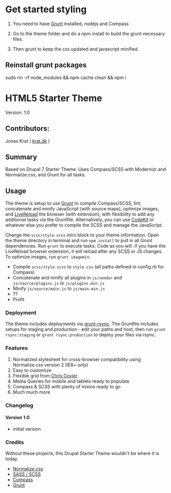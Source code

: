 # Get started styling

1) You need to have [Grunt](http://gruntjs.com/) installed, nodejs and Compass

2) Go to the theme folder and do a npm install to build the grunt necessary files.

3) Then grunt to keep the css updated and javascript minified.

## Reinstall grunt packages
sudo rm -rf node_modules && npm cache clean && npm i


# HTML5 Starter Theme

Version: 1.0

## Contributors:

Jonas Krat ( [krat.dk](http://krat.dk) )

## Summary

Based on Drupal 7 Starter Theme. Uses Compass/SCSS with Modernizr and Normalize.css, and Grunt for all tasks.

## Usage

The theme is setup to use [Grunt](http://gruntjs.com/) to compile Compass/SCSS, lint, concatenate and minify JavaScript (with source maps), optimize images, and [LiveReload](http://livereload.com/) the browser (with extension), with flexibility to add any additional tasks via the Gruntfile. Alternatively, you can use [CodeKit](http://incident57.com/codekit/) or whatever else you prefer to compile the SCSS and manage the JavaScript.

Change the `scss/style.scss` intro block to your theme information. Open the theme directory in terminal and run `npm install` to pull in all Grunt dependencies. Run `grunt` to execute tasks. Code as you will. If you have the LiveReload browser extension, it will reload after any SCSS or JS changes. To optimize images, run `grunt imagemin`.

- Compile `scss/style.scss` to `style.css` (all paths defined in config.rb for Compass)
- Concatenate and minify all plugins in `js/vendor` and `js/source/plugins.js` to `js/plugins.min.js`
- Minify `js/source/main.js` to `js/main.min.js`
- ??
- Profit

### Deployment

The theme includes deployments via [grunt-rsync](https://github.com/jedrichards/grunt-rsync). The Gruntfile includes setups for staging and production - edit your paths and host, then run `grunt rsync:staging` or `grunt rsync:production` to deploy your files via rsync.

### Features

1. Normalized stylesheet for cross-browser compatibility using Normalize.css version 2 (IE8+ only)
2. Easy to customize
3. Flexible grid from [Chris Coyier](https://twitter.com/chriscoyier)
4. Media Queries for mobile and tablets ready to populate
5. Compass & SCSS with plenty of mixins ready to go
6. Much much more

### Changelog

#### Version 1.0

* initial version

### Credits

Without these projects, this Drupal Starter Theme wouldn't be where it is today.

* [Normalize.css](http://necolas.github.com/normalize.css)
* [SASS / SCSS](http://sass-lang.com/)
* [Compass](http://compass-style.org)
* [Grunt](http://gruntjs.com/)
